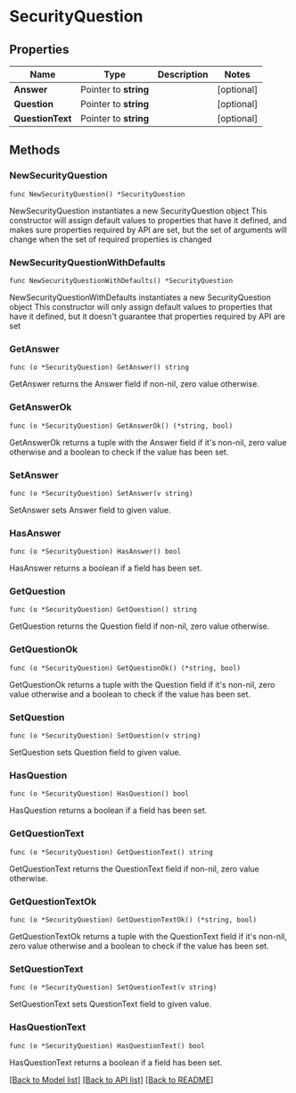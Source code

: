 # SecurityQuestion

## Properties

Name | Type | Description | Notes
------------ | ------------- | ------------- | -------------
**Answer** | Pointer to **string** |  | [optional] 
**Question** | Pointer to **string** |  | [optional] 
**QuestionText** | Pointer to **string** |  | [optional] 

## Methods

### NewSecurityQuestion

`func NewSecurityQuestion() *SecurityQuestion`

NewSecurityQuestion instantiates a new SecurityQuestion object
This constructor will assign default values to properties that have it defined,
and makes sure properties required by API are set, but the set of arguments
will change when the set of required properties is changed

### NewSecurityQuestionWithDefaults

`func NewSecurityQuestionWithDefaults() *SecurityQuestion`

NewSecurityQuestionWithDefaults instantiates a new SecurityQuestion object
This constructor will only assign default values to properties that have it defined,
but it doesn't guarantee that properties required by API are set

### GetAnswer

`func (o *SecurityQuestion) GetAnswer() string`

GetAnswer returns the Answer field if non-nil, zero value otherwise.

### GetAnswerOk

`func (o *SecurityQuestion) GetAnswerOk() (*string, bool)`

GetAnswerOk returns a tuple with the Answer field if it's non-nil, zero value otherwise
and a boolean to check if the value has been set.

### SetAnswer

`func (o *SecurityQuestion) SetAnswer(v string)`

SetAnswer sets Answer field to given value.

### HasAnswer

`func (o *SecurityQuestion) HasAnswer() bool`

HasAnswer returns a boolean if a field has been set.

### GetQuestion

`func (o *SecurityQuestion) GetQuestion() string`

GetQuestion returns the Question field if non-nil, zero value otherwise.

### GetQuestionOk

`func (o *SecurityQuestion) GetQuestionOk() (*string, bool)`

GetQuestionOk returns a tuple with the Question field if it's non-nil, zero value otherwise
and a boolean to check if the value has been set.

### SetQuestion

`func (o *SecurityQuestion) SetQuestion(v string)`

SetQuestion sets Question field to given value.

### HasQuestion

`func (o *SecurityQuestion) HasQuestion() bool`

HasQuestion returns a boolean if a field has been set.

### GetQuestionText

`func (o *SecurityQuestion) GetQuestionText() string`

GetQuestionText returns the QuestionText field if non-nil, zero value otherwise.

### GetQuestionTextOk

`func (o *SecurityQuestion) GetQuestionTextOk() (*string, bool)`

GetQuestionTextOk returns a tuple with the QuestionText field if it's non-nil, zero value otherwise
and a boolean to check if the value has been set.

### SetQuestionText

`func (o *SecurityQuestion) SetQuestionText(v string)`

SetQuestionText sets QuestionText field to given value.

### HasQuestionText

`func (o *SecurityQuestion) HasQuestionText() bool`

HasQuestionText returns a boolean if a field has been set.


[[Back to Model list]](../README.md#documentation-for-models) [[Back to API list]](../README.md#documentation-for-api-endpoints) [[Back to README]](../README.md)


